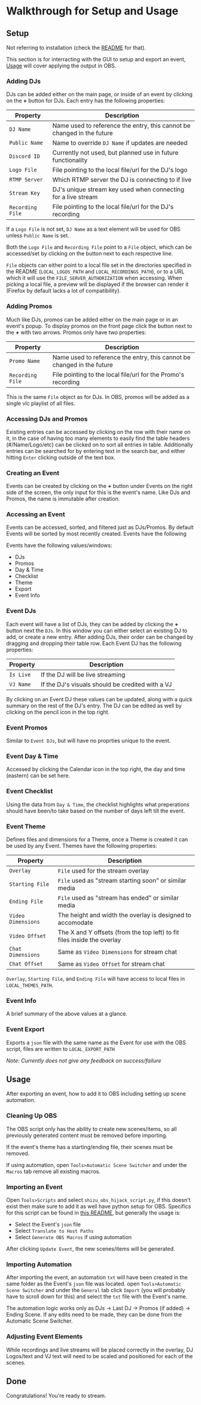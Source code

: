 # Walkthrough for Setup and Usage

## Setup

Not referring to installation (check the [README](/README.md) for that).

This section is for interracting with the GUI to setup and export an event, [Usage](#usage) will cover applying the output in OBS.

### Adding DJs

DJs can be added either on the main page, or inside of an event by clicking on the **+** button for DJs. Each entry has the following properties:

| Property | Description |
| ----- | ----- |
| `DJ Name` | Name used to reference the entry, this cannot be changed in the future |
| `Public Name` | Name to override `DJ Name` if updates are needed |
| `Discord ID` | Currently not used, but planned use in future functionality |
| `Logo File` | File pointing to the local file/url for the DJ's logo |
| `RTMP Server` | Which RTMP server the DJ is connecting to if live |
| `Stream Key` | DJ's unique stream key used when connecting for a live stream |
| `Recording File` | File pointing to the local file/url for the DJ's recording |

If a `Logo File` is not set, `DJ Name` as a text element will be used for OBS unless `Public Name` is set.

Both the `Logo File` and `Recording File` point to a `File` object, which can be accessed/set by clicking on the button next to each respective line.

`File` objects can either point to a local file set in the directories specified in the README (`LOCAL_LOGOS_PATH` and `LOCAL_RECORDINGS_PATH`), or to a URL which it will use the `FILE_SERVER_AUTHORIZATION` when accessing. When picking a local file, a preview will be displayed if the browser can render it (Firefox by default lacks a lot of compatibility).


### Adding Promos

Much like DJs, promos can be added either on the main page or in an event's popup. To display promos on the front page click the button next to the **+** with two arrows. Promos only have two properties:

| Property | Description |
| ----- | ----- |
| `Promo Name` | Name used to reference the entry, this cannot be changed in the future |
| `Recording File` | File pointing to the local file/url for the Promo's recording |

This is the same `File` object as for DJs.
In OBS, promos will be added as a single vlc playlist of all files.

### Accessing DJs and Promos

Existing entries can be accessed by clicking on the row with their name on it, in the case of having too many elements to easily find the table headers (#/Name/Logo/etc) can be clicked on to sort all entries in table. Additionally entries can be searched for by entering text in the search bar, and either hitting `Enter` clicking outside of the text box.

### Creating an Event

Events can be created by clicking on the **+** button under Events on the right side of the screen, the only input for this is the event's name. Like DJs and Promos, the name is immutable after creation.

### Accessing an Event

Events can be accessed, sorted, and filtered just as DJs/Promos. By default Events will be sorted by most recently created. Events have the following 

Events have the following values/windows:

- DJs
- Promos
- Day & Time
- Checklist
- Theme
- Export
- Event Info

### Event DJs

Each event will have a list of DJs, they can be added by clicking the **+** button next the `DJs`. In this window you can either select an existing DJ to add, or create a new entry. After adding DJs, their order can be changed by dragging and dropping their table row. Each Event DJ has the following properties:

| Property | Description |
| ----- | ----- |
| `Is Live` | If the DJ will be live streaming |
| `VJ Name` | If the DJ's visuals should be credited with a VJ |

By clicking on an Event DJ these values can be updated, along with a quick summary on the rest of the DJ's entry. The DJ can be edited as well by clicking on the pencil icon in the top right.

### Event Promos

Similar to `Event DJs`, but will have no proprties unique to the event.

### Event Day & Time

Accessed by clicking the Calendar icon in the top right, the day and time (eastern) can be set here.

### Event Checklist

Using the data from `Day & Time`, the checklist highlights what preperations should have been/to take based on the number of days left till the event.

### Event Theme

Defines files and dimensions for a Theme, once a Theme is created it can be used by any Event. Themes have the following properties:

| Property | Description |
| ----- | ----- |
| `Overlay` | `File` used for the stream overlay |
| `Starting File` | `File` used as "stream starting soon" or similar media |
| `Ending File` | `File` used as "stream has ended" or similar media |
| `Video Dimensions` | The height and width the overlay is designed to accomodate |
| `Video Offset` | The X and Y offsets (from the top left) to fit files inside the overlay |
| `Chat Dimensions` | Same as `Video Dimensions` for stream chat |
| `Chat Offset` | Same as `Video Offset` for stream chat |

`Overlay`, `Starting File`, and `Ending File` will have access to local files in `LOCAL_THEMES_PATH`.

### Event Info

A brief summary of the above values at a glance.

### Event Export

Exports a `json` file with the same name as the Event for use with the OBS script, files are written to `LOCAL_EXPORT_PATH`

*Note: Currently does not give any feedback on success/failure*

## Usage

After exporting an event, how to add it to OBS including setting up scene automation.

### Cleaning Up OBS

The OBS script only has the ability to create new scenes/items, so all previously generated content must be removed before importing.

If the event's theme has a starting/ending file, their scenes must be removed.

If using automation, open `Tools>Automatic Scene Switcher` and under the `Macros` tab remove all existing macros.

### Importing an Event

Open `Tools>Scripts` and select `shizu_obs_hijack_script.py`, if this doesn't exist then make sure to add it as well have python setup for OBS. Specifics for this script can be found in [this README](/OBS%20Script/README.md), but generally the usage is:
- Select the Event's `json` file
- Select `Translate to Host Paths`
- Select `Generate OBS Macros` if using automation

After clicking `Update Event`, the new scenes/items will be generated.

### Importing Automation

After importing the event, an automation `txt` will have been created in the same folder as the Event's `json` file was located. open `Tools>Automatic Scene Switcher` and under the `General` tab click `Import` (you will probably have to scroll down for this) and select the `txt` file with the Event's name.

The automation logic works only as DJs -> Last DJ -> Promos (if added) -> Ending Scene. If any edits need to be made, they can be done from the Automatic Scene Switcher.

### Adjusting Event Elements

While recordings and live streams will be placed correctly in the overlay, DJ Logos/text and VJ text will need to be scaled and positioned for each of the scenes.

## Done

Congratulations! You're ready to stream.